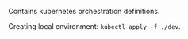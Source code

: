 Contains kubernetes orchestration definitions.

Creating local environment: `kubectl apply -f ./dev`.